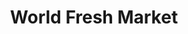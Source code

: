 ---
title: "World Fresh Market"
url: /chicago/world-fresh-market-west-devon-avenue/
shop: supermarket
---